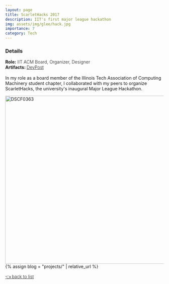 ```yaml
---
layout: page
title: ScarletHacks 2017
description: IIT's first major league hackathon
img: assets/img/glee/hack.jpg
importance: 7
category: Tech
---
```

<h3> Details </h3>
<div class="row" >
    <div class="col-sm-6" style="font-weight:300;"> 
    <strong> Role:</strong> IIT ACM Board, Organizer, Designer
    </div> 
</div>
<div class="row" >
    <div class="col-sm-6" style="font-weight:300;"> 
    <strong> Artifacts: </strong> <a target="_blank" rel="noopener noreferrer" href="https://scarlethacks2017.devpost.com/"> DevPost </a>
</div>
<br>
In my role as a board member of the Illinois Tech Association of Computing Machinery student chapter, I collaborated with my peers to organize ScarletHacks, the university's inaugural Major League Hackathon.

<a data-flickr-embed="true" data-context="true" href="https://www.flickr.com/photos/130819837@N03/41713705430/in/album-72157696079266802/" title="DSCF0363"><img src="https://live.staticflickr.com/933/41713705430_80bb6f8465_c.jpg" width="800" height="533" alt="DSCF0363"/></a><script async src="//embedr.flickr.com/assets/client-code.js" charset="utf-8"></script>
<br>
{% assign blog = "projects/" | relative_url %}
<div class="row" style="margin-top: 3px;">
    <div class="col-sm-12" style="font-weight:300;"> 
    <a class="buttons" href="{{blog}}"> 👈 back to list </a>
    </div>
</div>